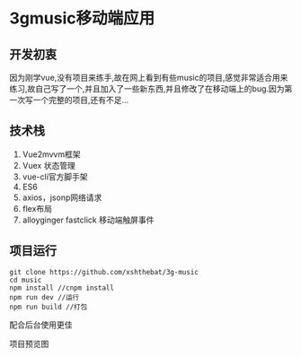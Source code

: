 # 3gmusic移动端应用
## 开发初衷
因为刚学vue,没有项目来练手,故在网上看到有些music的项目,感觉非常适合用来练习,故自己写了一个,并且加入了一些新东西,并且修改了在移动端上的bug.因为第一次写一个完整的项目,还有不足...
## 技术栈
1. Vue2mvvm框架
2. Vuex 状态管理
3. vue-cli官方脚手架
4. ES6
5. axios，jsonp网络请求
6. flex布局
7. alloyginger fastclick 移动端触屏事件
## 项目运行
```
git clone https://github.com/xshthebat/3g-music
cd music
npm install //cnpm install
npm run dev //运行
npm run build //打包
```
配合后台使用更佳

项目预览图
